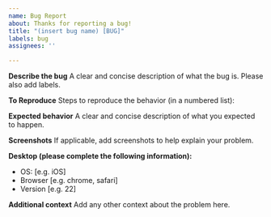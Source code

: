 ```yaml
---
name: Bug Report
about: Thanks for reporting a bug!
title: "(insert bug name) [BUG]"
labels: bug
assignees: ''

---
```


**Describe the bug**
A clear and concise description of what the bug is.  Please also add labels.

**To Reproduce**
Steps to reproduce the behavior (in a numbered list):


**Expected behavior**
A clear and concise description of what you expected to happen.

**Screenshots**
If applicable, add screenshots to help explain your problem.

**Desktop (please complete the following information):**
 - OS: [e.g. iOS]
 - Browser [e.g. chrome, safari]
 - Version [e.g. 22]

**Additional context**
Add any other context about the problem here.
